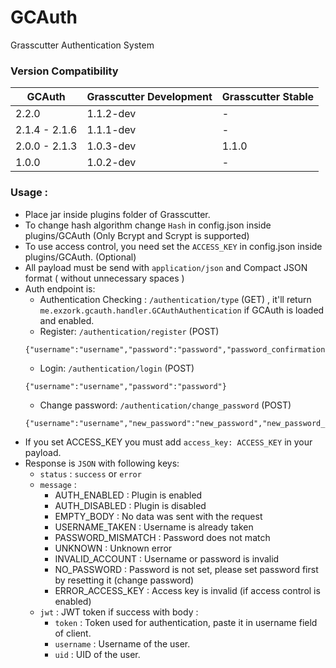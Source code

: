 # GCAuth

Grasscutter Authentication System

### Version Compatibility
| GCAuth        | Grasscutter Development | Grasscutter Stable |
|---------------|-------------------------|--------------------|
| 2.2.0         | 1.1.2-dev               | -                  |
| 2.1.4 - 2.1.6 | 1.1.1-dev               | -                  |
| 2.0.0 - 2.1.3 | 1.0.3-dev               | 1.1.0              |
| 1.0.0         | 1.0.2-dev               | -                  |

### Usage : 
- Place jar inside plugins folder of Grasscutter.
- To change hash algorithm change `Hash` in config.json inside plugins/GCAuth (Only Bcrypt and Scrypt is supported)
- To use access control, you need set the `ACCESS_KEY` in config.json inside plugins/GCAuth. (Optional)
- All payload must be send with `application/json` and Compact JSON format ( without unnecessary spaces )
- Auth endpoint is:
  - Authentication Checking : `/authentication/type` (GET) , it'll return `me.exzork.gcauth.handler.GCAuthAuthentication` if GCAuth is loaded and enabled.
  - Register: `/authentication/register` (POST)
  ```
  {"username":"username","password":"password","password_confirmation":"password_confirmation"}
  ```
  - Login: `/authentication/login` (POST) 
  ```
  {"username":"username","password":"password"}
  ```
  - Change password: `/authentication/change_password` (POST)  
  ```
  {"username":"username","new_password":"new_password","new_password_confirmation":"new_password_confirmation","old_password":"old_password"}
  ```
- If you set ACCESS_KEY you must add `access_key: ACCESS_KEY` in your payload.
- Response is `JSON` with following keys:
  - `status` : `success` or `error`
  - `message` : 
    - AUTH_ENABLED : Plugin is enabled
    - AUTH_DISABLED : Plugin is disabled
    - EMPTY_BODY : No data was sent with the request
    - USERNAME_TAKEN : Username is already taken
    - PASSWORD_MISMATCH : Password does not match
    - UNKNOWN : Unknown error
    - INVALID_ACCOUNT : Username or password is invalid
    - NO_PASSWORD : Password is not set, please set password first by resetting it (change password)
    - ERROR_ACCESS_KEY : Access key is invalid (if access control is enabled)
  - `jwt` : JWT token if success with body :
    - `token` : Token used for authentication, paste it in username field of client.
    - `username` : Username of the user.
    - `uid` : UID of the user.
